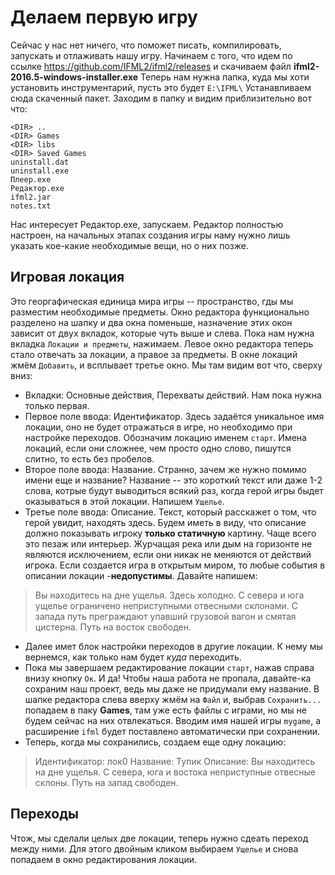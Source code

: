 # Делаем первую игру

Сейчас у нас нет ничего, что поможет писать, компилировать, запускать и отлаживать нашу игру. Начинаем с того, что идем по ссылке https://github.com/IFML2/ifml2/releases и скачиваем файл **ifml2-2016.5-windows-installer.exe**
Теперь нам нужна папка, куда мы хоти установить инструментарий, пусть это будет ```E:\IFML\``` Устанавливаем сюда скаченный пакет. Заходим в папку и видим приблизительно вот что:

```
<DIR> ..
<DIR> Games
<DIR> libs
<DIR> Saved Games
uninstall.dat
uninstall.exe
Плеер.exe
Редактор.exe
ifml2.jar
notes.txt
```

Нас интересует Редактор.exe, запускаем. Редактор полностью настроен, на начальных этапах создания игры наму нужно лишь указать кое-какие необходимые вещи, но о них позже.

## Игровая локация
Это георгафическая единица мира игры -- пространство, гды мы разместим необходимые предметы. Окно редактора функционально разделено на шапку и два окна поменьше, назначение этих окон зависит от двух вкладок, которые чуть выше и слева. Пока нам нужна вкладка ```Локации и предметы```, нажимаем. Левое окно редактора теперь стало отвечать за локации, а правое за предметы. В окне локаций жмём ```Добавить```, и всплывает третье окно. Мы там видим вот что, сверху вниз:
* Вкладки: Основные действия, Перехваты действий. Нам пока нужна только первая.
* Первое поле ввода: Идентификатор. Здесь задаётся уникальное имя локации, оно не будет отражаться в игре, но необходимо при настройке переходов. Обозначим локацию именем ```старт```. Имена локаций, если они сложнее, чем просто одно слово, пишутся слитно, то есть без пробелов.
* Второе поле ввода: Название. Странно, зачем же нужно помимо имени еще и название? Название -- это короткий текст или даже 1-2 слова, котрые будут выводиться всякий раз, когда герой игры быдет оказываться в этой локации. Напишем ```Ущелье```.
* Третье поле ввода: Описание. Текст, который расскажет о том, что герой увидит, находять здесь. Будем иметь в виду, что описание должно показывать игроку **только статичную** картину. Чаще всего это пезаж или интерьер. Журчащая река или дым на горизонте не являются исключением, если они никак не меняются от действий игрока. Если создается игра в открытым миром, то любые события в описании локации -**недопустимы**. Давайте напишем:
    
> Вы находитесь на дне ущелья. Здесь холодно.
> С севера и юга ущелье ограничено неприступными отвесными склонами.
> С запада путь преграждают упавший грузовой вагон и смятая цистерна.
> Путь на восток свободен.

* Далее имет блок настройки переходов в другие локации. К нему мы вернемся, как только нам будет _куда_ переходить.
* Пока мы завершаем редактирование локации ```старт```, нажав справа внизу кнопку ```Ок```. И да! Чтобы наша работа не пропала, давайте-ка сохраним наш проект, ведь мы даже не придумали ему название. В шапке редактора слева вверху жмём на ```Файл``` и, выбрав ```Сохранить...``` попадаем в паку **Games**, там уже есть файлы с играми, но мы не будем сейчас на них отвлекаться. Вводим имя нашей игры ```mygame```, а расширение ```ifml``` будет поставлено автоматически при сохранении.  
* Теперь, когда мы сохранились, создаем еще одну локацию:    
    
> Идентификатор: лок0
> Название: Тупик
> Описание: Вы находитесь на дне ущелья. 
> С севера, юга и востока неприступные отвесные склоны.
> Путь на запад свободен. 

## Переходы
Чтож, мы сделали целых две локации, теперь нужно сдеать переход между ними. Для этого двойным кликом выбираем ```Ущелье``` и снова попадаем в окно редактирования локации.

